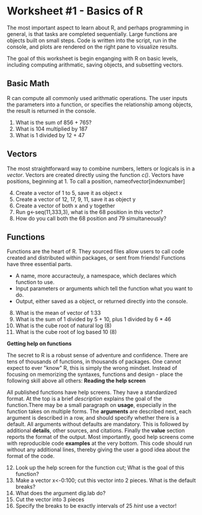 Worksheet #1 - Basics of R
===========================
The most important aspect to learn about R, and perhaps programming in general, is that tasks are completed sequentially. Large functions are objects built on small steps. Code is written into the script, run in the console, and plots are rendered on the right pane to visualize results.  

The goal of this worksheet is begin enganging with R on basic levels, including computing arithmatic, saving objects, and subsetting vectors. 

Basic Math
---------

R can compute all commonly used arithmatic operations. The user inputs the parameters into a function, or specifies the relationship among objects, the result is returned in the console.

  1. What is the sum of 856 + 765?
  2. What is 104 multiplied by 187
  3. What is 1 divided by 12 + 47

Vectors
--------

The most straightforward way to combine numbers, letters or logicals is in a *vector*. Vectors are created directly using the function *c()*. Vectors have positions, beginning at 1. To call a position, nameofvector[indexnumber]

  4. Create a vector of 1 to 5, save it as object x
  5. Create a vector of 12, 17, 9, 11, save it as object y
  6. Create a vector of both x and y together
  7. Run g<-seq(11,333,3), what is the 68 position in this vector?
  8. How do you call both the 68 position and 79 simultaneously?
  
Functions
-----------

Functions are the heart of R. They sourced files allow users to call code created and distributed within packages, or sent from friends! Functions have three essential parts.

* A name, more accuracteuly, a namespace, which declares which function to use.
* Input parameters or arguments which tell the function what you want to do.
* Output, either saved as a object, or returned directly into the console.


8. What is the mean of vector of 1:33
9. What is the sum of 1 divided by 5 + 10, plus 1 divided by 6 * 46
10. What is the cube root of natural log (8)
11. What is the cube root of log based 10 (8)

**Getting help on functions**

The secret to R is a robust sense of adventure and confidence. There are tens of thousands of functions, in thousands of packages. One cannot expect to ever "know" R, this is simply the wrong mindset. Instead of focusing on memorizing the syntaxes, functions and design - place the following skill above all others: **Reading the help screen**

All published functions have help screens. They have a standardized format. At the top is a brief *description* explains the goal of the function.There may be a small paragraph on **usage**, especially in the function takes on multiple forms. The **arguments** are described next, each argument is described in a row, and should specify whether there is a default. All arguments without defaults are mandatory. This is followed by additional **details**, other sources, and citations. Finally the **value** section reports the format of the output. Most importantly, good help screens come with reproducible code **examples** at the very bottom. This code should run without any additional lines, thereby giving the user a good idea about the format of the code.

  12. Look up the help screen for the function cut; What is the goal of this function?
  13. Make a vector x<-0:100; cut this vector into 2 pieces. What is the default breaks?
  14. What does the argument dig.lab do?
  15. Cut the vector into 3 pieces
  16. Specify the breaks to be exactly intervals of 25 *hint* use a vector!
